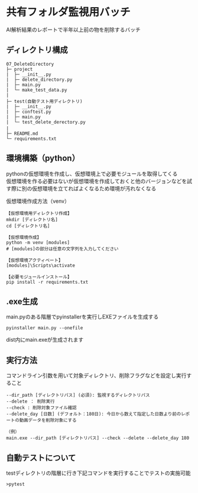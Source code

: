 # 共有フォルダ監視用バッチ
AI解析結果のレポートで半年以上前の物を削除するバッチ

## ディレクトリ構成
```
07_DeleteDirectory
├─ project
|  ├─ __init__.py
|  ├─ delete_directory.py
|  ├─ main.py
|  └─ make_test_data.py
|
├─ test(自動テスト用ディレクトリ)
|  ├─ __init__.py
|  ├─ conftest.py
|  ├─ main.py
|  └─ test_delete_derectory.py
|　
├─ README.md
└─ requirements.txt
```

## 環境構築（python）
pythonの仮想環境を作成し、仮想環境上で必要モジュールを取得してくる  
仮想環境を作る必要はないが仮想環境を作成しておくと他のバージョンなどを試す際に別の仮想環境を立てればよくなるため環境が汚れなくなる

仮想環境作成方法（venv）
```
【仮想環境用ディレクトリ作成】
mkdir [ディレクトリ名]
cd [ディレクトリ名]

【仮想環境作成】
python -m venv [modules]
# [modules]の部分は任意の文字列を入力してください

【仮想環境アクティベート】
[modules]\Scripts\activate

【必要モジュールインストール】
pip install -r requirements.txt
```

## .exe生成
main.pyのある階層でpyinstallerを実行しEXEファイルを生成する
```
pyinstaller main.py --onefile 
```
dist内にmain.exeが生成されます


## 実行方法
コマンドライン引数を用いて対象ディレクトリ、削除フラグなどを設定し実行すること
```
--dir_path [ディレクトリパス] (必須): 監視するディレクトリパス
--delete ： 削除実行
--check : 削除対象ファイル確認
--delete_day [日数] (デフォルト：180日): 今日から数えて指定した日数より前のレポートの動画データを削除対象にする
```

```
（例）
main.exe --dir_path [ディレクトリパス] --check --delete --delete_day 180
```

## 自動テストについて
testディレクトリの階層に行き下記コマンドを実行することでテストの実施可能
```
>pytest
```